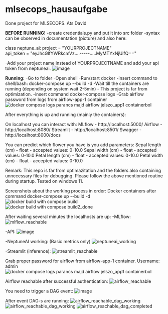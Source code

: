 # mlsecops_hausaufgabe
Done project for MLSECOPS. Ats David

**BEFORE RUNNING!**
-create credentials.py and put it into src folder
-syntax can be observed in documentation (picture) and also here:

class neptune_ai:
    project = "YOURPROJECTNAME"   
    api_token = "eyJhcGlfYWRkcmVz....-----.....MyMTYxNjUifQ==" 

-Add your project name instead of YOURPROJECTNAME and add your api token from neptuneai.
![image](https://github.com/user-attachments/assets/85172f9d-1e34-421b-a076-2ab54ffc434f)


**Running:**
-Go to folder
-Open shell
-Run/start docker
-insert command to shell/bash: docker-compose up --build -d
-Wait till the containers are running (depending on system wait 2-5min) - This project is far from optimization.
-insert command docker-compose logs
-Grab airflow password from logs from airflow-app-1 container
![docker compose logs parancs majd airflow jelszo_app1 containerbol](https://github.com/user-attachments/assets/7dcfe565-1aad-4f60-b254-335f38bc2604)

After everything is up and running (mainly the containers):

On localhost you can interact with:
MLflow - http://localhost:5000/ 
Airflow - http://localhost:8080/
Streamlit - http://localhost:8501/ 
Swagger - http://localhost:8000/docs

You can predict which flower you have is you add parameters:
Sepal length (cm) - float - accepted values: 0-10.0
Sepal width (cm) - float - accepted values: 0-10.0
Petal length (cm) - float - accepted values: 0-10.0
Petal width (cm) - float - accepted values: 0-10.0

Remark: This repo is far from optimazitation and the folders also containing unnecessary files for debugging. Please follow the above mentioned routine during startup. 
Tested on windows 11. 

Screenshots about the working process in order:
Docker containers after command docker-compose up --build -d
![docker build with compose build](https://github.com/user-attachments/assets/15b8082c-7d89-44a6-a509-9f447bb25de7)
![docker build with compose build2_done](https://github.com/user-attachments/assets/b4e725ba-8214-4d2a-abb4-57e9be095824)

After waiting several minutes the localhosts are up:
-MLflow:
![mlflow_reachable](https://github.com/user-attachments/assets/925b361c-b196-4c71-ac8e-3af5cb1c3552)

-API:
![image](https://github.com/user-attachments/assets/409dd981-3293-4860-894b-350c0bbf64ea)

-NeptuneAI working: (Basic metrics only)
![neptuneai_working](https://github.com/user-attachments/assets/3f47d7cb-690f-4cbc-a6d5-be1e841c2436)

-Streamlit (inference):
![streamlit_reachable](https://github.com/user-attachments/assets/8fc67825-4885-4350-a695-174b19b4bbd3)

Grab proper password for airflow from airflow-app-1 container. Username: admin
![docker compose logs parancs majd airflow jelszo_app1 containerbol](https://github.com/user-attachments/assets/411c7948-3cb9-4301-85ab-5449f7991ddc)

Airflow reachable after successful authentication:
![airflow_reachable](https://github.com/user-attachments/assets/3fbb75cc-ff7e-41ae-9366-0d4838add340)

You need to trigger a DAG event:
![image](https://github.com/user-attachments/assets/513ea78b-90ac-432c-9712-9bc03082556a)

After event DAG-s are running:
![airflow_reachable_dag_working](https://github.com/user-attachments/assets/5435f9e1-a80d-4d37-bc22-2e6344094607)
![airflow_reachable_dag_working](https://github.com/user-attachments/assets/c47a221d-dc53-4e83-86d3-08c04080bed3)
![airflow_reachable_dag_completed](https://github.com/user-attachments/assets/193d04f0-dfa3-49ed-9810-49fb790233a9)
